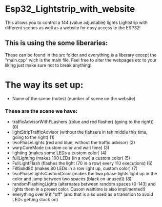 # Esp32_Lightstrip_with_website
 This allows you to control a 144 (value adjustable) lights Lightstrip with different scenes as well as a website for easy access to the ESP32!


## This is using the some liberaries:
These can be found in the src folder and everything is a liberary except the "main.cpp" wich is the main file. 
Feel free to alter the webpages etc to your liking just make sure not to break anything!

# The way its set up:
- Name of the scene (notes) (number of scene on the website)

###  These are the scene we have:
- trafficAdvisorWithFLashers ((blue and red flasher) (going to the right)) (0)
- lightStripTrafficAdvisor (without the flahsers in teh middle this time, going to the right) (1)
- twoPhaseLights (red and blue, without the traffic advisor) (2)
- warpCoreMode (custom color and wait time) (3)
- lighting (makes some LEDs a custom color) (4)
- fullLighting (makes 100 LEDs (in a row) a custom color) (5)
- FullLightFlash (flashes the light (70 in a row) every 110 executions) (6)
- FillSolid80 (makes 80 LEDs in a row light up, custom color) (7)
- twoPhaseLightsCustomColor (makes the two phase lights light up in the color and jump between two spaces (black on unused)) (8)
- randomFlashingLights (alternates between random spaces (0-143) and lights them in a preset color. Cusom waittime is also implimented!)
- everything over 9 if "off" (and that is also used as a transition to avoid LEDs getting stuck on)
